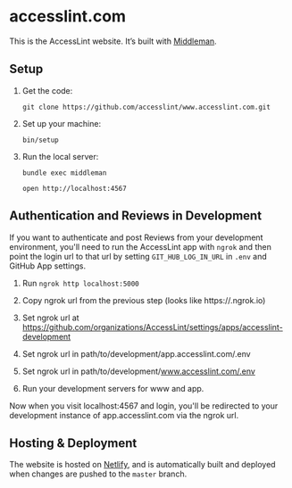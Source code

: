 # accesslint.com

This is the AccessLint website. It’s built with [Middleman].

[Middleman]: https://www.middlemanapp.com/

## Setup

1. Get the code:

    ```
    git clone https://github.com/accesslint/www.accesslint.com.git
    ```

1. Set up your machine:

    ```
    bin/setup
    ```

1. Run the local server:

    ```
    bundle exec middleman
    ```

    ```
    open http://localhost:4567
    ```

## Authentication and Reviews in Development

If you want to authenticate and post Reviews from your development environment,
you'll need to run the AccessLint app with `ngrok` and then point the login url
to that url by setting `GIT_HUB_LOG_IN_URL` in `.env` and GitHub App settings.

1. Run `ngrok http localhost:5000`

1. Copy ngrok url from the previous step (looks like https://<example>.ngrok.io)

1. Set ngrok url at https://github.com/organizations/AccessLint/settings/apps/accesslint-development

1. Set ngrok url in path/to/development/app.accesslint.com/.env

1. Set ngrok url in path/to/development/www.accesslint.com/.env

1. Run your development servers for www and app.

Now when you visit localhost:4567 and login, you'll be redirected to your
development instance of app.accesslint.com via the ngrok url.

## Hosting & Deployment

The website is hosted on [Netlify], and is automatically built and deployed when
changes are pushed to the `master` branch.

[Netlify]: https://www.netlify.com/
